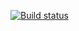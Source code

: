 [![Build status](https://ci.appveyor.com/api/projects/status/c9hjsv8hlb46opk1?svg=true)](https://ci.appveyor.com/project/DesertScream/postman-echo)

